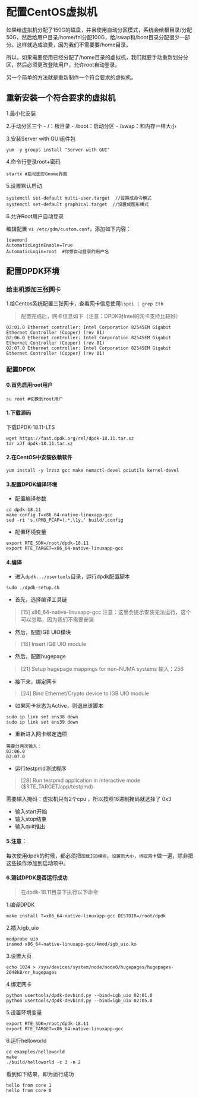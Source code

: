# 配置CentOS虚拟机

如果给虚拟机分配了150G的磁盘，并且使用自动分区模式，系统会给根目录/分配50G，然后给用户目录/home/fnl分配100G，给/swap和/boot目录分配很少一部分。这样就造成浪费，因为我们不需要要/home目录。

所以，如果需要使用已经分配了/home目录的虚拟机，我们就要手动重新划分分区，然后必须更改登陆用户，允许root自动登录。

另一个简单的方法就是重新制作一个符合要求的虚拟机。

## 重新安装一个符合要求的虚拟机

1.最小化安装

2.手动分区三个
    - /：根目录
    - /boot：启动分区
    - /swap：和内存一样大小

3.安装Server with GUI组件包
```
yum -y groups install "Server with GUI"
```

4.命令行登录root+密码
```
startx #启动图形Gnome界面
```

5.设置默认启动
```
systemctl set-default multi-user.target  //设置成命令模式 
systemctl set-default graphical.target  //设置成图形模式
```

6.允许Root用户自动登录

编辑配置 `vi /etc/gdm/custom.conf`，添加如下内容：

```
[daemon]
AutomaticLoginEnable=True
AutomaticLogin=root  #你想自动登录的用户名
```

## 配置DPDK环境

### 给主机添加三张网卡

1.给Centos系统配置三张网卡，查看网卡信息使用`lspci | grep Eth`

> 配置完成后，网卡信息如下（注意：DPDK对Intel的网卡支持比较好）

```
02:01.0 Ethernet controller: Intel Corporation 82545EM Gigabit Ethernet Controller (Copper) (rev 01)
02:06.0 Ethernet controller: Intel Corporation 82545EM Gigabit Ethernet Controller (Copper) (rev 01)
02:07.0 Ethernet controller: Intel Corporation 82545EM Gigabit Ethernet Controller (Copper) (rev 01)
```

### 配置DPDK

#### 0.首先启用root用户
``` shell
su root #切换到root用户
```
#### 1.下载源码

下载DPDK-18.11-LTS

```
wget https://fast.dpdk.org/rel/dpdk-18.11.tar.xz
tar xJf dpdk-18.11.tar.xz
```

#### 2.在CentOS中安装依赖软件
```
yum install -y lrzsz gcc make numactl-devel pciutils kernel-devel
```

#### 3.配置DPDK编译环境

- 配置编译参数
```
cd dpdk-18.11
make config T=x86_64-native-linuxapp-gcc
sed -ri 's,(PMD_PCAP=).*,\1y,' build/.config
```

- 配置环境变量
```
export RTE_SDK=/root/dpdk-18.11
export RTE_TARGET=x86_64-native-linuxapp-gcc
```

#### 4.编译
- 进入`dpdk.../usertools`目录，运行dpdk配置脚本
```
sudo ./dpdk-setup.sh
```
- 首先，选择编译工具链
> [15] x86_64-native-linuxapp-gcc
> 注意：这里会提示安装无法运行，这个可以忽略，因为我们不需要安装
- 然后，配置IGB UIO模块
> [18] Insert IGB UIO module
- 然后，配置hugepage
> [21] Setup hugepage mappings for non-NUMA systems
> 输入：256
- 接下来，绑定网卡
> [24] Bind Ethernet/Crypto device to IGB UIO module
- 如果网卡状态为Active，则退出该脚本
```
sudo ip link set ens38 down
sudo ip link set ens39 down
```
- 重新进入网卡绑定选项
```
需要分两次输入：
02:06.0
02:07.0
```
- 运行testpmd测试程序
> [28] Run testpmd application in interactive mode ($RTE_TARGET/app/testpmd)

需要输入掩码：虚拟机只有2个cpu ，所以按照16进制掩码就选择了 0x3

- 输入start开始
- 输入stop结束
- 输入quit推出

#### 5.注意：
每次使用dpdk的时候，都必须把`加载IGB模块`，`设置页大小`，`绑定网卡`做一遍，除非把这些操作添加到启动项中。

#### 6.测试DPDK是否运行成功
>在dpdk-18.11目录下执行以下命令

1.编译DPDK
```
make install T=x86_64-native-linuxapp-gcc DESTDIR=/root/dpdk
```

2.插入igb_uio	
```
modprobe uio
insmod x86_64-native-linuxapp-gcc/kmod/igb_uio.ko
```

3.设置大页	
```
echo 1024 > /sys/devices/system/node/node0/hugepages/hugepages-2048kB/nr_hugepages
```

4.绑定网卡
```
python usertools/dpdk-devbind.py --bind=igb_uio 02:01.0
python usertools/dpdk-devbind.py --bind=igb_uio 02:05.0
```

5.设置环境变量
```
export RTE_SDK=/root/dpdk-18.11
export RTE_TARGET=x86_64-native-linuxapp-gcc
```

6.运行helloworld
```
cd examples/helloworld
make
./build/helloworld -c 3 -n 2
```
看到如下结果，即为运行成功
```
hello from core 1
hello from core 0
```
